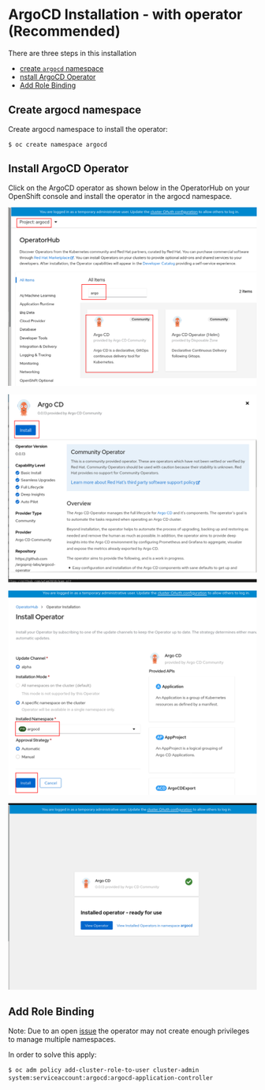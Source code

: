# ArgoCD Installation - with operator (Recommended)

There are three steps in this installation
* [create `argocd` namespace ](#Create-argocd-namespace)
* [nstall ArgoCD Operator](#nstall-ArgoCD-Operator)
* [Add Role Binding](#Add-Role-Binding)

## Create argocd namespace
Create argocd namespace to install the operator:

```shell
$ oc create namespace argocd
```

## Install ArgoCD Operator
Click on the ArgoCD operator as shown below in the OperatorHub on your OpenShift console and install the operator in the argocd namespace.


![screenshot](img/argocd-1.png)

![screenshot](img/argocd-2.png)

![screenshot](img/argocd-3.png)

![screenshot](img/argocd-4.png)

## Add Role Binding

Note: Due to an open [issue](https://github.com/argoproj-labs/argocd-operator/issues/107) the operator may not create enough privileges to manage multiple namespaces.

In order to solve this apply:

```shell
$ oc adm policy add-cluster-role-to-user cluster-admin system:serviceaccount:argocd:argocd-application-controller
```